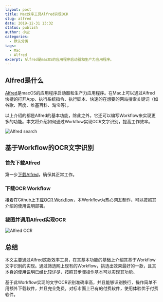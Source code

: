 ```yaml
---
layout: post
title: Mac效率工具Alfred实现OCR
slug: alfred
date: 2019-12-31 13:32
status: publish
author: 小皮
categories: 
  - 默认分类
tags: 
  - Mac
  - Alfred
excerpt: Alfred是macOS的应用程序启动器和生产力应用程序。
---
```


## Alfred是什么

[Alfred](https://www.alfredapp.com/)是macOS的应用程序启动器和生产力应用程序。在Mac上可以通过Alfred快捷的打开App、执行系统指令、执行脚本、快速的在想要的网站搜索关键词（如谷歌、百度、维基百科、淘宝等）。

以上介绍的都是Alfred的基本功能，除此之外，它还可以编写Workflow来实现更多的功能。本文将介绍如何通过Workflow实现OCR文字识别，提高工作效率。

![Alfred search](./images/alfred-gg.gif)

## 基于Workflow的OCR文字识别

### 首先下载Alfred

第一步[下载Alfred](https://xclient.info/s/alfred.html)，确保其正常工作。

### 下载OCR Workflow

接着在Github上[下载OCR Workflow](https://github.com/oott123/alfred-clipboard-ocr)，本Workflow为热心网友制作，可以按照其介绍的使用说明部署。

### 截图并调用Alfred实现OCR

![Alfred OCR](./images/alfred-ocr.gif)

## 总结

本文主要通过Alfred这款效率工具，在其基本功能的基础上介绍其基于Workflow文字识别的实现。通过筛选网上现有的Workflow，挑选出效果最好的一款，且其本身的使用说明已经比较详尽，按照其步骤操作基本可以实现其功能。

基于此Workflow实现的文字OCR识别准确率高，并且能够识别换行，操作简单不用额外下载软件，并且完全免费，对标市面上已有的付费软件，使用体验优于付费软件。